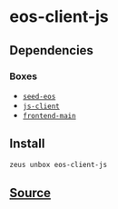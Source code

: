 
eos-client-js 
====================




## Dependencies
### Boxes
* [`seed-eos`](seed-eos.md)
* [`js-client`](js-client.md)
* [`frontend-main`](frontend-main.md)




## Install
```bash
zeus unbox eos-client-js
```












## [Source](https://github.com/liquidapps-io/zeus-sdk/tree/master/boxes/groups/eos-sdk/eos-client-js)
